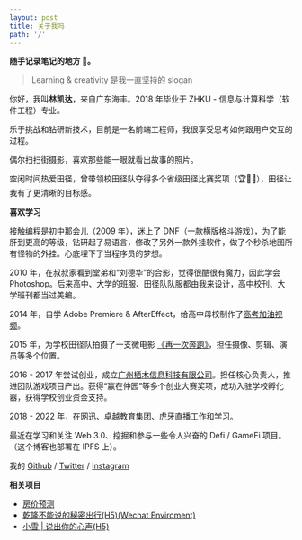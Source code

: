 ```yaml
---
layout: post
title: 关于我吗
path: '/'
---
```


**随手记录笔记的地方 📝。**

> Learning & creativity 是我一直坚持的 slogan

你好，我叫**林凯达**，来自广东海丰。2018 年毕业于 ZHKU - 信息与计算科学（软件工程）专业。

乐于挑战和钻研新技术，目前是一名前端工程师，我很享受思考如何跟用户交互的过程。

偶尔扫扫街摄影，喜欢那些能一眼就看出故事的照片。

空闲时间热爱田径，曾带领校田径队夺得多个省级田径比赛奖项（🏆🥈🥉），田径让我有了更清晰的目标感。

**喜欢学习**

接触编程是初中那会儿（2009 年），迷上了 DNF（一款横版格斗游戏），为了能肝到更高的等级，钻研起了易语言，修改了另外一款外挂软件，做了个秒杀地图所有怪物的外挂。心底埋下了当程序员的梦想。

2010 年，在叔叔家看到堂弟和“刘德华”的合影，觉得很酷很有魔力，因此学会 Photoshop。后来高中、大学的班服、田径队队服都由我来设计，高中校刊、大学班刊都当过美编。

2014 年，自学 Adobe Premiere & AfterEffect，给高中母校制作了[高考加油视频](https://v.youku.com/v_show/id_XOTQ4ODk3MTAw.html)。

2015 年，为学校田径队拍摄了一支微电影 [《再一次奔跑》](https://v.youku.com/v_show/id_XOTUyNTIzMjQ0.html)，担任摄像、剪辑、演员等多个位置。

2016 - 2017 年尝试创业，成立[广州栖木信息科技有限公司](https://www.qcc.com/firm/df7ed95eaab5afbe89c9b0753e031b16.html)。担任核心负责人，推进团队游戏项目产出。获得“赢在仲园”等多个创业大赛奖项，成功入驻学校孵化器，获得学校创业资金支持。

2018 - 2022 年，在网迅、卓越教育集团、虎牙直播工作和学习。

最近在学习和关注 Web 3.0、挖掘和参与一些令人兴奋的 Defi / GameFi 项目。（这个博客也部署在 IPFS 上）。

我的 [Github](https://github.com/tylerrrkd) / [Twitter](https://twitter.com/tylerrrkd) / [Instagram](https://www.instagram.com/tylerrrkd/)

**相关项目**

- [房价预测](https://github.com/tylerrrkd/house-price-visualization)
- [乾隆不能说的秘密出行(H5)(Wechat Enviroment)](http://t1.miaoxing100.cn/H5/xy_emperor/index.jsp)
- [小雪 | 说出你的心声(H5)](https://h5.zhongguowangshi.com/h5/jqbb2019/index.html)
